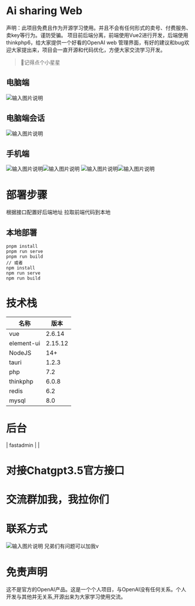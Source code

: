 # Ai sharing Web
声明：此项目免费且作为开源学习使用。并且不会有任何形式的卖号、付费服务、卖key等行为。谨防受骗。
项目前后端分离，前端使用Vue2进行开发，后端使用thinkphp6，给大家提供一个好看的OpenAI web 管理界面，有好的建议和bug欢迎大家提出来，项目会一直开源和代码优化，方便大家交流学习开发。

> 🤭记得点个小星星

## 电脑端
![输入图片说明](src/assets/img/1681554510(1).png)
## 电脑端会话
![输入图片说明](src/assets/img/1681554785(1).jpg)
## 手机端
![输入图片说明](8d83d50d59f1c9553a56b6a8f6a2edb.png)![输入图片说明](bcfb3db9155550f70593d54ff5f2560.png)
![输入图片说明](e6df757da4a3d25dcd970eea0173ff5.png)![输入图片说明](8076a374101e297d228f6ea41115658.png)
# 部署步骤
根据接口配置好后端地址
拉取前端代码到本地
## 本地部署
```
pnpm install
pnpm run serve
pnpm run build
// 或者 
npm install
npm run serve
npm run build

```

# 技术栈

|  名称   | 版本  |
|  ----  | ----  |
| vue  | 2.6.14 |
| element-ui  | 2.15.12 |
| NodeJS  | 14+ |
| tauri  | 1.2.3 |
| php  | 7.2  |
| thinkphp  | 6.0.8  |
| redis  | 6.2  |
| mysql  | 8.0  |

# 后台
| fastadmin  |   |

# 对接Chatgpt3.5官方接口

# 交流群加我，我拉你们

# 联系方式
![输入图片说明](fd5635a0019230914cad454013393ef.jpg)
兄弟们有问题可以加我v

# 免责声明
这不是官方的OpenAI产品。这是一个个人项目，与OpenAI没有任何关系。个人开发与其他并无关系,开源出来为大家学习使用交流。
